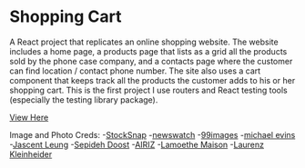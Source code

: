 # Shopping Cart

A React project that replicates an online shopping website. The website includes a home page, a products page that lists as a grid all the products sold by the phone case company, and a contacts page where the customer can find location / contact phone number. The site also uses a cart component that keeps track all the products the customer adds to his or her shopping cart. This is the first project I use routers and React testing tools (especially the testing library package).

[View Here](https://djl2e.github.io/shopping-cart/)

Image and Photo Creds:
-[StockSnap](https://pixabay.com/users/stocksnap-894430/?utm_source=link-attribution&amp;utm_medium=referral&amp;utm_campaign=image&amp;utm_content=2562332)
-[newswatch](https://pixabay.com/users/newswatch-717242/?utm_source=link-attribution&amp;utm_medium=referral&amp;utm_campaign=image&amp;utm_content=606901)
-[99images](https://www.99images.com/wallpapers/creative-graphics/pastel-blue-android-iphone-desktop-hd-backgrounds-wallpapers-1080p-4k-kyzl/856710)
-[michael evins](https://unsplash.com/@themichaelevins?utm_source=unsplash&utm_medium=referral&utm_content=creditCopyText)
-[Jascent Leung](https://unsplash.com/@jascentleung?utm_source=unsplash&utm_medium=referral&utm_content=creditCopyText)
-[Sepideh Doost](https://unsplash.com/@rosiedawn?utm_source=unsplash&utm_medium=referral&utm_content=creditCopyText)
-[AIRIZ](https://unsplash.com/@arizhzzz?utm_source=unsplash&utm_medium=referral&utm_content=creditCopyText)
-[Lamoethe Maison](https://unsplash.com/@lamotheparis?utm_source=unsplash&utm_medium=referral&utm_content=creditCopyText)
-[Laurenz Kleinheider](https://unsplash.com/@laurlenz?utm_source=unsplash&utm_medium=referral&utm_content=creditCopyText)
